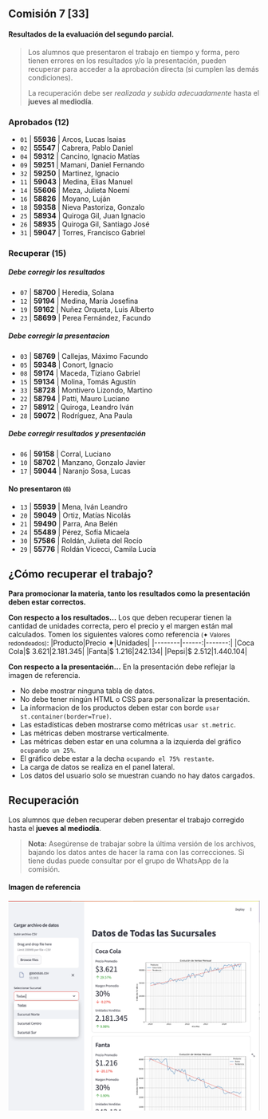 ## Comisión 7 [33]


#### Resultados de la evaluación del segundo parcial.

> Los alumnos que presentaron el trabajo en tiempo y forma, pero tienen errores en los resultados y/o la presentación, pueden recuperar para acceder a la aprobación directa (si cumplen las demás condiciones).
>
> La recuperación debe ser *realizada y subida adecuadamente* hasta el **jueves al mediodía**.
            

### Aprobados (12) 
* `01` | **55936**  | Arcos, Lucas Isaias
* `02` | **55547**  | Cabrera, Pablo Daniel
* `04` | **59312**  | Cancino, Ignacio Matías
* `09` | **59251**  | Mamani, Daniel Fernando
* `32` | **59250**  | Martinez, Ignacio
* `11` | **59043**  | Medina, Elias Manuel
* `14` | **55606**  | Meza, Julieta Noemí
* `16` | **58826**  | Moyano, Luján
* `18` | **59358**  | Nieva Pastoriza, Gonzalo
* `25` | **58934**  | Quiroga Gil, Juan Ignacio
* `26` | **58935**  | Quiroga Gil, Santiago José
* `31` | **59047**  | Torres, Francisco Gabriel

### Recuperar (15)

##### Debe corregir los resultados 
* `07` | **58700**  | Heredia, Solana
* `12` | **59194**  | Medina, María Josefina
* `19` | **59162**  | Nuñez Orqueta, Luis Alberto
* `23` | **58699**  | Perea Fernández, Facundo

##### Debe corregir la presentacion 
* `03` | **58769**  | Callejas, Máximo Facundo
* `05` | **59348**  | Conort, Ignacio
* `08` | **59174**  | Maceda, Tiziano Gabriel
* `15` | **59134**  | Molina, Tomás Agustín
* `33` | **58728**  | Montivero Lizondo, Martino
* `22` | **58794**  | Patti, Mauro Luciano
* `27` | **58912**  | Quiroga, Leandro Iván
* `28` | **59072**  | Rodríguez, Ana Paula

##### Debe corregir resultados y presentación 
* `06` | **59158**  | Corral, Luciano
* `10` | **58702**  | Manzano, Gonzalo Javier
* `17` | **59044**  | Naranjo Sosa, Lucas

#### No presentaron <small>(6)</small>
* `13` | **55939**  | Mena, Iván Leandro
* `20` | **59049**  | Ortiz, Matías Nicolás
* `21` | **59490**  | Parra, Ana Belén
* `24` | **55489**  | Pérez, Sofía Micaela
* `30` | **57586**  | Roldán, Julieta del Rocío
* `29` | **55776**  | Roldán Vicecci, Camila Lucía

## ¿Cómo recuperar el trabajo?
**Para promocionar la materia, tanto los resultados como la presentación deben estar correctos.**

**Con respecto a los resultados...**
Los que deben recuperar tienen la cantidad de unidades correcta, pero el precio y el margen están mal calculados. 
Tomen los siguientes valores como referencia <small>(✦ Valores redondeados)</small>:
|Producto|Precio ✦|Unidades|
|--------|------:|-------:|
|Coca Cola|$ 3.621|2.181.345|
|Fanta|$ 1.216|242.134| 
|Pepsi|$ 2.512|1.440.104|

**Con respecto a la presentación...**
En la presentación debe reflejar la imagen de referencia.
- No debe mostrar ninguna tabla de datos.
- No debe tener ningún HTML o CSS para personalizar la presentación.
- La informacion de los productos deben estar con borde 
            `usar st.container(border=True)`.
- Las estadísticas deben mostrarse como métricas 
            `usar st.metric`.
- Las métricas deben mostrarse verticalmente.
- Las métricas deben estar en una columna a la izquierda del gráfico 
            `ocupando un 25%`.
- El gráfico debe estar a la decha 
            `ocupando el 75% restante`.
- La carga de datos se realiza en el panel lateral.    
- Los datos del usuario solo se muestran cuando no hay datos cargados.

## Recuperación

Los alumnos que deben recuperar deben presentar el trabajo corregido hasta el **jueves al mediodía**.

> **Nota:** Asegúrense de trabajar sobre la última versión de los archivos, bajando los datos antes de hacer la rama con las correcciones.
            Si tiene dudas puede consultar por el grupo de WhatsApp de la comisión.

#### Imagen de referencia             
![Pantalla Principal](./practicos/enunciados/pantalla1.png)
